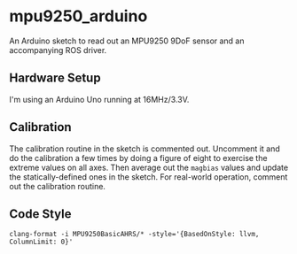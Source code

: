 # mpu9250_arduino

An Arduino sketch to read out an MPU9250 9DoF sensor and an accompanying ROS driver.

## Hardware Setup

I'm using an Arduino Uno running at 16MHz/3.3V.

## Calibration

The calibration routine in the sketch is commented out. Uncomment it and do the
calibration a few times by doing a figure of eight to exercise the extreme
values on all axes. Then average out the `magbias` values and update the
statically-defined ones in the sketch. For real-world operation, comment out
the calibration routine.

## Code Style

```shell
clang-format -i MPU9250BasicAHRS/* -style='{BasedOnStyle: llvm, ColumnLimit: 0}'
```
